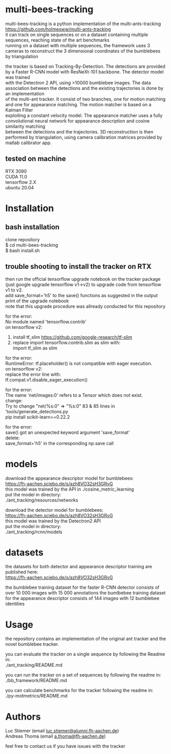 # multi-bees-tracking

multi-bees-tracking is a python implementation of the multi-ants-tracking https://github.com/holmesww/multi-ants-tracking  
it can track on single sequences or on a dataset containing multiple sequences, reaching state of the art benchmarks  
running on a dataset with multiple sequences, the framework uses 3 cameras to reconstruct the 3 dimensional coordinates of the bumblebees by triangulation 

the tracker is based on Tracking-By-Detection. The detections are provided by a Faster R-CNN model with ResNeXt-101 backbone. The detector model was trained  
with the Detectron 2 API, using >10000 bumblebee images. The data association between the detections and the existing trajectories is done by an implementation  
of the multi-ant tracker. It consist of two branches, one for motion matching and one for appearance matching. The motion matcher is based on a Kalman Filter  
exploiting a constant velocity model. The appearance matcher uses a fully convolutional neural network for appearance description and cosine similarity matching  
between the detections and the trajectories. 3D reconstruction is then performed by triangulation, using camera calibration matrices provided by matlab calibrator app.  


## tested on machine  
RTX 3090  
CUDA 11.0  
tensorflow 2.X  
ubuntu 20.04  

# Installation  
  
## bash installation  

clone repository  
$ cd multi-bees-tracking  
$ bash install.sh  
  
## trouble shooting to install the tracker on RTX  
  
then run the official tensorflow upgrade notebook on the tracker package (just google upgrade tensorflow v1->v2) to upgrade code from tensorflow v1 to v2.  
add save_format='h5' to the save() functions as suggested in the output print of the upgrade notebook  
note that this upgrade procedure was allready conducted for this repository  
  
  
for the error:  
No module named 'tensorflow.contrib'  
on tensorflow v2:  
1) install tf_slim https://github.com/google-research/tf-slim  
2) replace import tensorflow.contrib.slim as slim with:  
import tf_slim as slim  
  
for the error:  
RuntimeError: tf.placeholder() is not compatible with eager execution.  
on tensorflow v2:  
replace the error line with:  
tf.compat.v1.disable_eager_execution()  
  
for the error:  
The name 'net/images:0' refers to a Tensor which does not exist.  
change:  
Try to change "net/%s:0" => "%s:0" 83 & 85 lines in 'tools/generate_detections.py  
pip install scikit-learn==0.22.2  
  
  
for the error:  
save() got an unexpected keyword argument 'save_format'  
delete:  
save_format='h5' in the corresponding np.save call  
  
# models  
  
download the appearance descriptor model for bumblebees:  
https://fh-aachen.sciebo.de/s/azh8VO32sH3GRvG  
this model was trained by the API in ./cosine_metric_learning  
put the model in directory:  
./ant_tracking/resources/networks  
  
  
download the detector model for bumblebees:  
https://fh-aachen.sciebo.de/s/azh8VO32sH3GRvG  
this model was trained by the Detectron2 API  
put the model in directory:  
./ant_tracking/rcnn/models  
    
# datasets  
the datasets for both detector and appearance descriptor training are published here:  
https://fh-aachen.sciebo.de/s/azh8VO32sH3GRvG  

the bumblebee training dataset for the faster R-CNN detector consists of over 10 000 images with 15 000 annotations
the bumlbebee training dataset for the appearance descriptor consists of 144 images with 12 bumblebee identities
  
# Usage  
  
the repository contains an implementation of the original ant tracker and the novel bumblebee tracker.  
  
you can evaluate the tracker on a single sequence by following the Readme in:  
./ant_tracking/README.md  
  
you can run the tracker on a set of sequences by following the readme in:  
./bb_framework/README.md  
  
you can calculate benchmarks for the tracker following the readme in:  
./py-motmetrics/README.md  
  
  
  
  
# Authors  
Luc Stiemer (email luc.stiemer@alumni.fh-aachen.de)  
Andreas Thoma (email a.thoma@fh-aachen.de)  
  
feel free to contact us if you have issues with the tracker  
  

